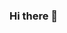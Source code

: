 ### Hi there 👋

<!--
**Ashish890-R/Ashish890-R** is a ✨ _special_ ✨ repository because its `README.md` (this file) appears on your GitHub profile.

"Business Intelligence Developer | Problem Solver | Visualizing Insights"

Welcome to my GitHub profile! I'm a dedicated Business Intelligence Developer with a passion for unlocking the stories hidden within data. Armed with a strong analytical mindset and a flair for visualizing insights, I thrive on turning complex datasets into actionable solutions.

🔍 Data Analysis: Proficient in extracting, cleaning, and analyzing data to identify trends, patterns, and correlations. Skilled in various statistical techniques and data visualization tools.

💡 Problem Solver: Equipped with a natural curiosity and an eye for detail, I tackle intricate problems head-on and devise innovative solutions. I love exploring new approaches and experimenting with different methodologies.

📊 Visualizing Insights: Adept at transforming complex data into visually compelling dashboards and reports that effectively communicate key findings to stakeholders. Experienced in tools like Tableau, Power BI, and Python libraries for data visualization.

🌐 Collaborative Spirit: I thrive in collaborative environments, valuing teamwork and the opportunity to learn from diverse perspectives. Strong communication skills enable me to translate technical concepts to non-technical stakeholders.

✨ Continuous Learner: I have a growth mindset and constantly seek new knowledge and techniques to stay updated in the rapidly evolving field of data analytics. Currently exploring machine learning and predictive modeling.

If you're interested in collaborating on data-driven projects or have any exciting opportunities, feel free to reach out. Let's turn data into actionable insights together!

#DataAnalysis #DataVisualization #ProblemSolving #SQL #Python #Excel #PowerBI
